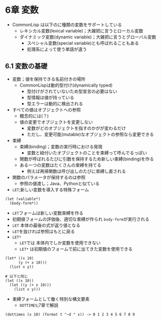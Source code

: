 # 6章 変数

- CommonLisp は以下のに種類の変数をサポートしている
  - レキシカル変数(lexical variable)；大雑把に言うとローカル変数
  - ダイナミック変数(dynamic variable)；大雑把に言うとグローバル変数
    - スペシャル変数(special variable)とも呼ばれることもある
    - 処理系によって使う単語が違う

## 6.1 変数の基礎

- 変数；値を保持できる名前付きの場所
  - CommonLispは動的型付け(dynamically typed)
    - 型付けがされていないため型宣言の必要はない
    - 型情報は値が持っている
    - 型エラーは動的に検出される
- すべての値はオブジェクトへの参照
  - 概念的には(？)
  - 値の変更でオブジェクトを変更しない
    - 変数がどのオブジェクトを指すのかがが変わるだけ
    - ただし、変更可能(mutable)なオブジェクトの参照なら変更できる
- 束縛
  - 束縛(binding)；変数の実行時における発現
    - 変数と紐付いたオブジェクトのことを束縛って呼んでるっぽい
  - 関数が呼ばれるたびに引数を保持するため新しい束縛(binding)を作る
  - ある一つの変数はたくさんの束縛を持てる
    - 例えば再帰関数は呼び出しのたびに束縛し直される
- 関数のパラメータが保持するのは参照
  - 参照の値渡し；Java、Pythonと似ている
- `LET`;新しい変数を導入する特殊フォーム
```
(let (valiable*)
  (body-form*))
```
  - `LET`フォームは新しい変数束縛を作る
  - 初期値フォームの評価後、適切な束縛が作られ `body-form`が実行される 
  - `LET` 本体の最後の式が返り値となる
  - `LET`を抜ければ参照はもとに戻る
- `LET*`
  - `LET`では 本体内でしか変数を使用できない
  - `LET*` は初期値のフォームで前に出てきた変数を使用できる
```
(let* ((x 10)
      (y (+ x 10)))
  (list x y))

# 以下と同じ
(let ((x 10))
  (let ((y (+ x 10)))
    (list x y)))
``` 
- 束縛フォームとして働く特別な構文要素
  - `DOTTIMES`;7章で解説
```
(dottimes (x 10) (format t "~d " x)) -> 0 1 2 3 4 5 6 7 8 9 
```



